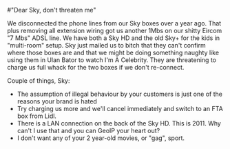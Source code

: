 #"Dear Sky, don't threaten me"


 <p>We disconnected the phone lines from our Sky boxes over a year ago. That plus removing all extension wiring got us another 1Mbs on our shitty Eircom "7 Mbs" ADSL line. We have both a Sky HD and the old Sky+ for the kids in "multi-room" setup. Sky just mailed us to bitch that they can't confirm where those boxes are and that we might be doing something naughty like using them in Ulan Bator to watch I'm A Celebrity. They are threatening to charge us full whack for the two boxes if we don't re-connect.</p>
<p />
<div>Couple of things, Sky:</div>
<div>
<ul>
<li>The assumption of illegal behaviour by your customers is just one of the reasons your brand is hated</li>
<li>Try charging us more and we'll cancel immediately and switch to an FTA box from Lidl.&nbsp;</li>
<li>There is a LAN connection on the back of the Sky HD. This is 2011. Why can't I use that and you can GeoIP your heart out?</li>
<li>I don't want any of your 2 year-old movies, or "gag", sport.</li>
</ul>
<p />
</div>
 